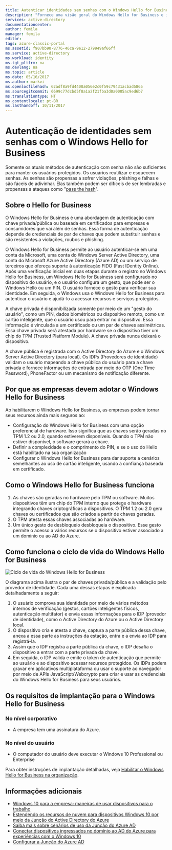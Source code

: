 ```yaml
---
title: Autenticar identidades sem senhas com o Windows Hello for Business e Azure AD | | Microsoft Docs
description: "Fornece uma visão geral do Windows Hello for Business e informações adicionais sobre como implantar o Windows Hello for Business."
services: active-directory
documentationcenter: 
author: femila
manager: femila
editor: 
tags: azure-classic-portal
ms.assetid: f907bb90-8776-46ca-9e12-279949af66ff
ms.service: active-directory
ms.workload: identity
ms.tgt_pltfrm: na
ms.devlang: na
ms.topic: article
ms.date: 05/16/2017
ms.author: markvi
ms.openlocfilehash: 62adf8a9fd4400a056e2c0f59c79431acbad5865
ms.sourcegitcommit: 6699c77dcbd5f8a1a2f21fba3d0a0005ac9ed6b7
ms.translationtype: HT
ms.contentlocale: pt-BR
ms.lasthandoff: 10/11/2017
---
```

# <a name="authenticating-identities-without-passwords-through-windows-hello-for-business"></a>Autenticação de identidades sem senhas com o Windows Hello for Business
Somente os atuais métodos de autenticação com senha não são suficientes para manter os usuários protegidos. Os usuários reutilizar e esquecem senhas. As senhas são propensas a sofrer violações, phishing e falhas e são fáceis de adivinhar. Elas também podem ser difíceis de ser lembradas e propensas a ataques como "[pass the hash](https://technet.microsoft.com/dn785092.aspx)".

## <a name="about-windows-hello-for-business"></a>Sobre o Hello for Business
O Windows Hello for Business é uma abordagem de autenticação com chave privada/pública ou baseada em certificados para empresas e consumidores que vai além de senhas. Essa forma de autenticação depende de credenciais de par de chaves que podem substituir senhas e são resistentes a violações, roubos e phishing.

 O Windows Hello for Business permite ao usuário autenticar-se em uma conta da Microsoft, uma conta do Windows Server Active Directory, uma conta do Microsoft Azure Active Directory (Azure AD) ou um serviço de terceiros que ofereça suporte à autenticação FIDO (Fast IDentity Online). Após uma verificação inicial em duas etapas durante o registro no Windows Hello for Business, um Windows Hello for Business será configurado no dispositivo do usuário, e o usuário configura um gesto, que pode ser o Windows Hello ou um PIN. O usuário fornece o gesto para verificar sua identidade. Em seguida, o Windows usa o Windows Hello for Business para autenticar o usuário e ajudá-lo a acessar recursos e serviços protegidos.

A chave privada é disponibilizada somente por meio de um "gesto do usuário", como um PIN, dados biométricos ou dispositivo remoto, como um cartão inteligente, que o usuário usou para entrar no dispositivo. Essa informação é vinculada a um certificado ou um par de chaves assimétricas. Essa chave privada será atestada por hardware se o dispositivo tiver um chip do TPM (Trusted Platform Module). A chave privada nunca deixará o dispositivo.

A chave pública é registrada com o Active Directory do Azure e o Windows Server Active Directory (para local). Os IDPs (Provedores de identidade) validam o usuário mapeando a chave pública do usuário para a chave privada e fornece informações de entrada por meio do OTP (One Time Password), PhoneFactor ou um mecanismo de notificação diferente.

## <a name="why-enterprises-should-adopt-windows-hello-for-business"></a>Por que as empresas devem adotar o Windows Hello for Business
Ao habilitarem o Windows Hello for Business, as empresas podem tornar seus recursos ainda mais seguros ao:

* Configuração do Windows Hello for Business com uma opção preferencial de hardware. Isso significa que as chaves serão geradas no TPM 1.2 ou 2.0, quando estiverem disponíveis. Quando o TPM não estiver disponível, o software gerará a chave.
* Definir a complexidade e o comprimento do PIN, e se o uso do Hello está habilitado na sua organização
* Configurar o Windows Hello for Business para dar suporte a cenários semelhantes ao uso de cartão inteligente, usando a confiança baseada em certificado.

## <a name="how-windows-hello-for-business-works"></a>Como o Windows Hello for Business funciona
1. As chaves são geradas no hardware pelo TPM ou software. Muitos dispositivos têm um chip do TPM interno que protege o hardware integrando chaves criptográficas a dispositivos. O TPM 1.2 ou 2.0 gera chaves ou certificados que são criados a partir de chaves geradas.
2. O TPM atesta essas chaves associadas ao hardware.
3. Um único gesto de desbloqueio desbloqueia o dispositivo. Esse gesto permite o acesso a vários recursos se o dispositivo estiver associado a um domínio ou ao AD do Azure.

## <a name="how-the-windows-hello-for-business-lifecycle-works"></a>Como funciona o ciclo de vida do Windows Hello for Business
![Ciclo de vida do Windows Hello for Business](./media/active-directory-azureadjoin/active-directory-azureadjoin-microsoft-passport.png)

O diagrama acima ilustra o par de chaves privada/pública e a validação pelo provedor de identidade. Cada uma dessas etapas é explicada detalhadamente a seguir:

1. O usuário comprova sua identidade por meio de vários métodos internos de verificação (gestos, cartões inteligentes físicos, autenticação multifator) e envia essas informações para o IDP (provedor de identidade), como o Active Directory do Azure ou o Active Directory local.
2. O dispositivo cria e atesta a chave, captura a parte pública dessa chave, anexa a essa parte as instruções da estação, entra e a envia ao IDP para registrá-la.
3. Assim que o IDP registra a parte pública da chave, o IDP desafia o dispositivo a entrar com a parte privada da chave.
4. Em seguida, o IDP valida e emite o token de autenticação que permite ao usuário e ao dispositivo acessar recursos protegidos. Os IDPs podem gravar em aplicativos multiplataforma ou usar o suporte ao navegador por meio de APIs JavaScript/Webcrypto para criar e usar as credenciais do Windows Hello for Business para seus usuários.

## <a name="the-deployment-requirements-for-windows-hello-for-business"></a>Os requisitos de implantação para o Windows Hello for Business
### <a name="at-the-enterprise-level"></a>No nível corporativo
* A empresa tem uma assinatura do Azure.

### <a name="at-the-user-level"></a>No nível do usuário
* O computador do usuário deve executar o Windows 10 Professional ou Enterprise

Para obter instruções de implantação detalhadas, veja [Habilitar o Windows Hello for Business na organização](active-directory-azureadjoin-passport-deployment.md).

## <a name="additional-information"></a>Informações adicionais
* [Windows 10 para a empresa: maneiras de usar dispositivos para o trabalho](active-directory-azureadjoin-windows10-devices-overview.md)
* [Estendendo os recursos de nuvem para dispositivos Windows 10 por meio da Junção do Active Directory do Azure](active-directory-azureadjoin-user-upgrade.md)
* [Saiba mais sobre cenários de uso da Junção do Azure AD](active-directory-azureadjoin-deployment-aadjoindirect.md)
* [Conectar dispositivos ingressados no domínio ao AD do Azure para experiências com o Windows 10](active-directory-azureadjoin-devices-group-policy.md)
* [Configurar a Junção do Azure AD](active-directory-azureadjoin-setup.md)

